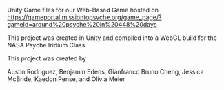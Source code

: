 Unity Game files for our Web-Based Game hosted on
https://gameportal.missiontopsyche.org/game_page/?gameId=around%20psyche%20in%20448%20days

This project was created in Unity and compiled into a WebGL build
for the NASA Psyche Iridium Class.

This project was created by

Austin Rodriguez, 
Benjamin Edens, 
Gianfranco Bruno Cheng, 
Jessica McBride, 
Kaedon Pense, and
Olivia Meier
